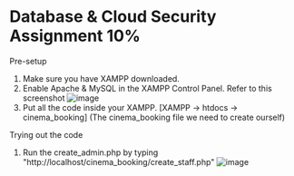 # Database & Cloud Security Assignment 10%

Pre-setup
1. Make sure you have XAMPP downloaded.
2. Enable Apache & MySQL in the XAMPP Control Panel. Refer to this screenshot 
  ![image](https://github.com/user-attachments/assets/81c4fc35-eb7c-47da-bcba-f8b3c617b66e)
3. Put all the code inside your XAMPP. [XAMPP -> htdocs -> cinema_booking] (The cinema_booking file we need to create ourself)

Trying out the code 
1. Run the create_admin.php by typing "http://localhost/cinema_booking/create_staff.php" ![image](https://github.com/user-attachments/assets/aded852c-2353-4d56-84ba-19d466a0a4d7)

